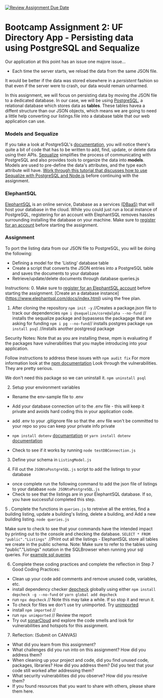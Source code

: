 [![Review Assignment Due Date](https://classroom.github.com/assets/deadline-readme-button-24ddc0f5d75046c5622901739e7c5dd533143b0c8e959d652212380cedb1ea36.svg)](https://classroom.github.com/a/PZoR0Zi4)
# Bootcamp Assignment 2: UF Directory App - Persisting data using PostgreSQL and Sequalize

Our application at this point has an issue one majore issue... 
- Each time the server starts, we reload the data from the same JSON file. 
 
It would be better if the data was stored elsewhere in a *persistent* fashion so that even if the server were to crash, our data would remain unharmed.

In this assignment, we will focus on persisting data by moving the JSON file to a dedicated database.  In our case, we will be using [PostgreSQL](https://www.postgresql.org/), a relational database which stores data as **tables**. These tables havea a diffent structure than our JSON objects, which means we are going to need a little help converting our listings.file into a database table that our web application can use.

### Models and Sequalize
If you take a look at PostgreSQL's [documentation](https://www.postgresql.org/docs/16/index.html), you will notice there's quite a bit of code that has to be written to add, find, update, or delete data using their APIs. [Sequalize](https://sequelize.org/docs/v6/) simplifies the process of communicating with PostgreSQL and also provides tools to organize the data into **models**. Models are used to pre-define the data's attributes, and the type each attribute will have. [Work through this tutorial that discusses how to use Sequalize with PostgreSQL and Node.js](https://www.makeuseof.com/use-postgresql-with-sequelize-in-nodejs/) before continuing with the assignment.

### ElephantSQL
[ElephantSQL](https://www.elephantsql.com/) is an online service, Database as a services [(DBaaS)](https://www.ibm.com/topics/dbaas) that will host your database in the cloud. While you could just run a local instance of PostgreSQL, registering for an account with ElephantSQL removes hassles surrounding installing the database on your machine. Make sure to [register for an account](https://customer.elephantsql.com/signup) before starting the assignment. 

### Assignment
To port the listing data from our JSON file to PostgreSQL, you will be doing the following: 
- Defining a model for the 'Listing' database table 
- Create a script that converts the JSON entries into a PostgreSQL table and saves the documents to your database
- Retrieve/update/delete documents through database queries.js

Instructions:
0. Make sure to [register for an ElephantSQL account](https://customer.elephantsql.com/signup) before starting the assignment. [Create an a database instance] (https://www.elephantsql.com/docs/index.html) using the free plan.

1. After cloning the repository 
`npm init -y` //Creates a package.json file to track our dependencies
`npm i @sequelize/core@alpha --no-fund` // installs the sequalize package and bypassess the packagage that are asking for funding
`npm i pg --no-fund`// installs postgres package
`npm install psql` //installs another postgresql package

Security Notes: Note that as you are installing these, mpm is evaluating if the packages have vulnerabilities that you maybe introducing into your application.

Follow instructions to address these issues with `npm audit fix`
For more information look at the [npm documentation](https://docs.npmjs.com/auditing-package-dependencies-for-security-vulnerabilities)
Look through the vulnerabilities. They are pretty serious. 

We don't need this package so we can uninstall it. 
`npm uninstall psql`

2. Setup your environment variables
- Rename the env-sample file to .env
- Add your database connection url to the .env file - this will keep it private and avoids hard coding this in your application code. 
- add .env to your .gitignore file  so that the .env file won't be committed to your repo so you can keep your private info private
- `npm install dotenv` [documantation](https://www.npmjs.com/package/dotenv) or `yarn install dotenv` [documentation](https://yarnpkg.com/package?name=dotenv)

- Check to see if it works by running `node testDBConnection.js`

3. Define your schema in `ListingModel.js`

4. Fill out the `JSONtoPostgreSQL.js` script to add the listings to your database
- once complete run the following command to add the json file of listings to your database
`node JSONtoPostgreSQL.js`
- Check to see that the listings are in your ElephantSQL database. If so, you have successful completed this step.

5 . Complete the functions in `queries.js` to retreive all the entries, find a building listing, update a building's listing, delete a building, and Add a new building listing.
`node queries.js` 

Make sure to check to see that your commands have the intended impact by printing out to the console and checking the database. 
`SELECT * FROM "public"."Listings" `//Print out all the listings - ElephantSQL store all tables we create in the public schema. 
Note: Make sure to refer to the tables using "public"."Listings" notation in the SQLBrowser when running your sql queries.
For [example sql queries](https://www.w3schools.com/sql/sql_syntax.asp)


6. Complete these coding practices and complete the reflection in Step 7
Good Coding Practices: 
- Clean up your code add comments and remove unused code, variables, etc.
- install dependency checker [depcheck](https://www.npmjs.com/package/depcheck) globally using either `npm install depcheck -g --no-fund` or `yarn global add depcheck`
- run `npx depcheck` // Note this may take a while. If so stop it and rerun it.
- To check for files we don't use try unimported. Try [unimported](https://www.npmjs.com/package/unimported?activeTab=readme)
- install `npm imported` //
- run `npx unimported` // Review the report
- Try out [sonarCloud](https://www.sonarsource.com/products/sonarcloud/signup/) and explore the code smells and look for vulnerabilities and hotspots for this assignment.


7. Reflection: (Submit on CANVAS)
- What did you learn from this assignment?
- What challenges did you run into on this assignment? How did you address them?
- When cleaning up your project and code, did you find unused code, packages, libraries? How did you address them? Did you test that your code still worked after addressing them?
- What security vulnerabilities did you observe? How did you resolve them?
- If you found resources that you want to share with others, please share them here. 


